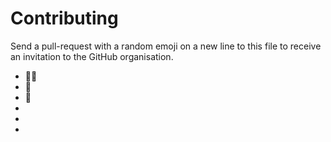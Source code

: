 # Contributing

Send a pull-request with a random emoji on a new line to this file to receive an invitation to the GitHub organisation.

- 🏴‍☠️
- 👑
- 🧪
-  
-  
-
